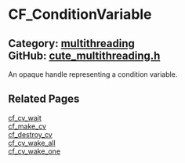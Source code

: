 # CF_ConditionVariable

Category: [multithreading](https://github.com/RandyGaul/cute_framework/blob/master/docs/api_reference?id=multithreading)  
GitHub: [cute_multithreading.h](https://github.com/RandyGaul/cute_framework/blob/master/include/cute_multithreading.h)  
---

An opaque handle representing a condition variable.

## Related Pages

[cf_cv_wait](https://github.com/RandyGaul/cute_framework/blob/master/docs/multithreading/cf_cv_wait.md)  
[cf_make_cv](https://github.com/RandyGaul/cute_framework/blob/master/docs/multithreading/cf_make_cv.md)  
[cf_destroy_cv](https://github.com/RandyGaul/cute_framework/blob/master/docs/multithreading/cf_destroy_cv.md)  
[cf_cv_wake_all](https://github.com/RandyGaul/cute_framework/blob/master/docs/multithreading/cf_cv_wake_all.md)  
[cf_cv_wake_one](https://github.com/RandyGaul/cute_framework/blob/master/docs/multithreading/cf_cv_wake_one.md)  
